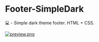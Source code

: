 # Footer-SimpleDark
💻 - Simple dark theme footer. HTML + CSS.

[![preview.png](https://i.postimg.cc/nrKp4Ld7/preview.png)](https://postimg.cc/xNdwY9VT)
